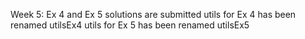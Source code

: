 Week 5: Ex 4 and Ex 5 solutions are submitted
utils for Ex 4 has been renamed utilsEx4
utils for Ex 5 has been renamed utilsEx5
